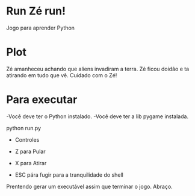 # Run Zé run!
Jogo para aprender Python

# Plot
Zé amanheceu achando que aliens invadiram a terra. Zé ficou doidão e ta atirando em tudo que vê. Cuidado com o Zé!

# Para executar
-Você deve ter o Python instalado.
-Você deve ter a lib pygame instalada.

python run.py

- Controles

- Z para Pular

- X para Atirar

- ESC pára fugir para a tranquilidade do shell

Prentendo gerar um executável assim que terminar o jogo. Abraço.

